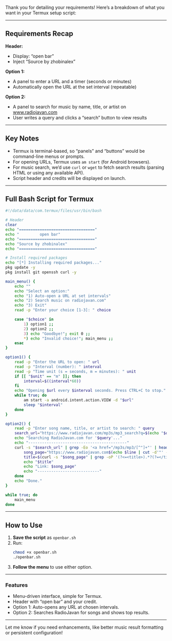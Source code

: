Thank you for detailing your requirements! Here’s a breakdown of what you want in your Termux setup script:

---

## **Requirements Recap**

**Header:**  
- Display: “open bar”
- Inject “Source by zhobinalex”

**Option 1:**  
- A panel to enter a URL and a timer (seconds or minutes)  
- Automatically open the URL at the set interval (repeatable)

**Option 2:**  
- A panel to search for music by name, title, or artist on www.radiojavan.com  
- User writes a query and clicks a “search” button to view results

---

## **Key Notes**
- Termux is terminal-based, so “panels” and “buttons” would be command-line menus or prompts.
- For opening URLs, Termux uses `am start` (for Android browsers).
- For music search, we’d use `curl` or `wget` to fetch search results (parsing HTML or using any available API).
- Script header and credits will be displayed on launch.

---

## **Full Bash Script for Termux**

```bash
#!/data/data/com.termux/files/usr/bin/bash

# Header
clear
echo "================================="
echo "         open bar"
echo "================================="
echo "Source by zhobinalex"
echo "================================="

# Install required packages
echo "[*] Installing required packages..."
pkg update -y
pkg install git openssh curl -y

main_menu() {
    echo ""
    echo "Select an option:"
    echo "1) Auto-open a URL at set intervals"
    echo "2) Search music on radiojavan.com"
    echo "3) Exit"
    read -p "Enter your choice [1-3]: " choice

    case "$choice" in
        1) option1 ;;
        2) option2 ;;
        3) echo "Goodbye!"; exit 0 ;;
        *) echo "Invalid choice!"; main_menu ;;
    esac
}

option1() {
    read -p "Enter the URL to open: " url
    read -p "Interval (number): " interval
    read -p "Time unit (s = seconds, m = minutes): " unit
    if [[ "$unit" == "m" ]]; then
        interval=$((interval*60))
    fi
    echo "Opening $url every $interval seconds. Press CTRL+C to stop."
    while true; do
        am start -a android.intent.action.VIEW -d "$url"
        sleep "$interval"
    done
}

option2() {
    read -p "Enter song name, title, or artist to search: " query
    search_url="https://www.radiojavan.com/mp3s/mp3_search?q=$(echo "$query" | sed 's/ /%20/g')"
    echo "Searching RadioJavan.com for '$query'..."
    echo "-------------------------------------------"
    curl -s "$search_url" | grep -Eo '<a href="/mp3s/mp3/[^"]+"' | head -10 | while read -r line; do
        song_page="https://www.radiojavan.com$(echo $line | cut -d'"' -f2)"
        title=$(curl -s "$song_page" | grep -oP '(?<=<title>).*?(?=</title>)')
        echo "$title"
        echo "Link: $song_page"
        echo "---------------------------"
    done
    echo "Done."
}

while true; do
    main_menu
done
```

---

## **How to Use**

1. **Save the script** as `openbar.sh`
2. Run:
   ```bash
   chmod +x openbar.sh
   ./openbar.sh
   ```
3. **Follow the menu** to use either option.

---

### **Features**

- Menu-driven interface, simple for Termux.
- Header with “open bar” and your credit.
- Option 1: Auto-opens any URL at chosen intervals.
- Option 2: Searches RadioJavan for songs and shows top results.

---

Let me know if you need enhancements, like better music result formatting or persistent configuration!